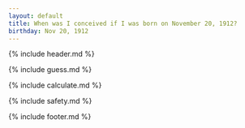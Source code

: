 ```yaml
---
layout: default
title: When was I conceived if I was born on November 20, 1912?
birthday: Nov 20, 1912
---
```


{% include header.md %}

{% include guess.md %}

{% include calculate.md %}

{% include safety.md %}

{% include footer.md %}



